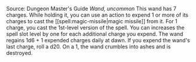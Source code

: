 Source: Dungeon Master's Guide
*Wand, uncommon*
This wand has 7 charges. While holding it, you can use an action to expend 1 or more of its charges to cast the [[spell:magic-missile|magic missile]] from it. For 1 charge, you cast the 1st-level version of the spell. You can increases the spell slot level by one for each additional charge you expend.
The wand regains 1d6 + 1 expended charges daily at dawn. If you expend the wand's last charge, roll a d20. On a 1, the wand crumbles into ashes and is destroyed.